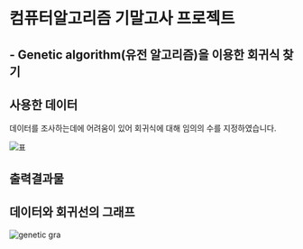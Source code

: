 <h1>컴퓨터알고리즘 기말고사 프로젝트</h1>

<h2> - Genetic algorithm(유전 알고리즘)을 이용한 회귀식 찾기</h2>



## 사용한 데이터

데이터를 조사하는데에 어려움이 있어 회귀식에 대해 임의의 수를 지정하였습니다.

![표](https://user-images.githubusercontent.com/38155910/85722782-9a65de00-b72d-11ea-91c4-45a5796aa5db.JPG)


## 출력결과물



## 데이터와 회귀선의 그래프

![genetic gra](https://user-images.githubusercontent.com/38155910/85723854-9ab2a900-b72e-11ea-8d92-534672781601.JPG)
